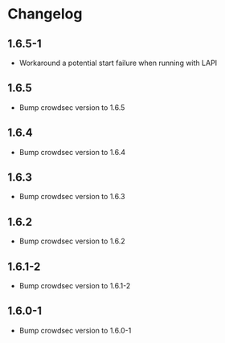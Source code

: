 # Changelog

## 1.6.5-1

- Workaround a potential start failure when running with LAPI

## 1.6.5

- Bump crowdsec version to 1.6.5

## 1.6.4

- Bump crowdsec version to 1.6.4

## 1.6.3

- Bump crowdsec version to 1.6.3

## 1.6.2

- Bump crowdsec version to 1.6.2

## 1.6.1-2

- Bump crowdsec version to 1.6.1-2

## 1.6.0-1

- Bump crowdsec version to 1.6.0-1
